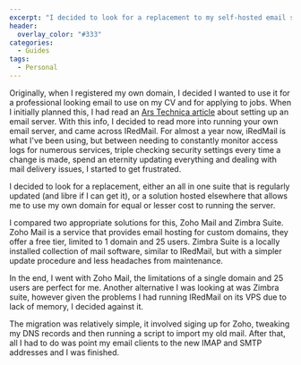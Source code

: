 ```yaml
---
excerpt: "I decided to look for a replacement to my self-hosted email solution"
header:
  overlay_color: "#333"
categories:
  - Guides
tags:
  - Personal
---
```


Originally, when I registered my own domain, I decided I wanted to use it for a professional looking email to use on my CV and for applying to jobs. When I initially planned this, I had read an [Ars Technica article](http://arstechnica.com/information-technology/2014/02/how-to-run-your-own-e-mail-server-with-your-own-domain-part-1/) about setting up an email server. With this info, I decided to read more into running your own email server, and came across IRedMail. For almost a year now, iRedMail is what I've been using, but between needing to constantly monitor access logs for numerous services, triple checking security settings every time a change is made, spend an eternity updating everything and dealing with mail delivery issues, I started to get frustrated.


I decided to look for a replacement, either an all in one suite that is regularly updated (and libre if I can get it), or a solution hosted elsewhere that allows me to use my own domain for equal or lesser cost to running the server.


I compared two appropriate solutions for this, Zoho Mail and Zimbra Suite. Zoho Mail is a service that provides email hosting for custom domains, they offer a free tier, limited to 1 domain and 25 users. Zimbra Suite is a locally installed collection of mail software, similar to IRedMail, but with a simpler update procedure and less headaches from maintenance.


In the end, I went with Zoho Mail, the limitations of a single domain and 25 users are perfect for me. Another alternative I was looking at was Zimbra suite, however given the problems I had running IRedMail on its VPS due to lack of memory, I decided against it.

The migration was relatively simple, it involved siging up for Zoho, tweaking my DNS records and then running a script to import my old mail. After that, all I had to do was point my email clients to the new IMAP and SMTP addresses and I was finished.
